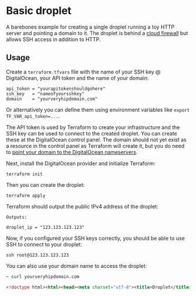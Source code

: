 # Basic droplet

A barebones example for creating a single droplet running a toy HTTP server and pointing a domain to it. The droplet is behind a [cloud firewall](https://docs.digitalocean.com/products/networking/firewalls/) but allows SSH access in addition to HTTP.

## Usage

Create a `terraform.tfvars` file with the name of your SSH key @ DigitalOcean, your API token and the name of your domain:

```shell
api_token = "yourapitokenshouldgohere"
ssh_key   = "nameofyoursshkey"
domain    = "yourveryhipdomain.com"
```

Or alternatively you can define them using environment variables like `export TF_VAR_api_token=...`.

The API token is used by Terraform to create your infrastructure and the SSH key can be used to connect to the created droplet. You can create these at the DigitalOcean control panel. The domain should not yet exist as a resource in the control panel as Terraform will create it, but you do need to [point your domain to the DigitalOcean nameservers](https://docs.digitalocean.com/tutorials/dns-registrars/).

Next, install the DigitalOcean provider and initialize Terraform:

```
terraform init
```

Then you can create the droplet:

```
terraform apply
```

Terraform should output the public IPv4 address of the droplet:

```shell
Outputs:

droplet_ip = "123.123.123.123"
```

Now, if you configured your SSH keys correctly, you should be able to use SSH to connect to your droplet:

```
ssh root@123.123.123.123
```

You can also use your domain name to access the droplet:

```html
~ curl yourveryhipdomain.com

<!doctype html><html><head><meta charset="utf-8"><title>Droplet</title></head><body><h1>Hello droplet 12345678!</h1></body></html>
```